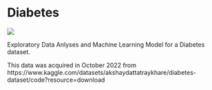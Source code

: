 <body>
  <h1>Diabetes</h1>
  <div id="media">
      <img src="https://cdn.pixabay.com/photo/2021/10/21/12/07/diabetes-6728917_1280.png" />
  </div>
  <p>Exploratory Data Anlyses and Machine Learning Model for a Diabetes dataset.</p>
  <div>
    <p>This data was acquired in October 2022 from https://www.kaggle.com/datasets/akshaydattatraykhare/diabetes-dataset/code?resource=download</p>
  </div> 
   
</body>

